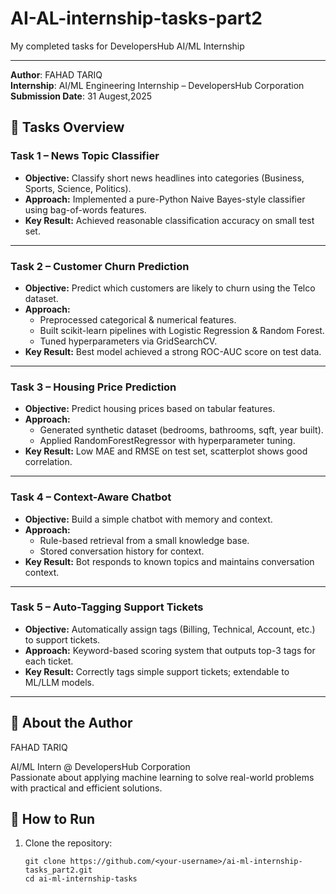 # AI-AL-internship-tasks-part2
My completed tasks for DevelopersHub AI/ML Internship

---
**Author**: FAHAD TARIQ  
**Internship**: AI/ML Engineering Internship – DevelopersHub Corporation  
**Submission Date**: 31 Augest,2025

## 📌 Tasks Overview

### **Task 1 – News Topic Classifier**
- **Objective:** Classify short news headlines into categories (Business, Sports, Science, Politics).  
- **Approach:** Implemented a pure-Python Naive Bayes-style classifier using bag-of-words features.  
- **Key Result:** Achieved reasonable classification accuracy on small test set.  

---

### **Task 2 – Customer Churn Prediction**
- **Objective:** Predict which customers are likely to churn using the Telco dataset.  
- **Approach:**  
  - Preprocessed categorical & numerical features.  
  - Built scikit-learn pipelines with Logistic Regression & Random Forest.  
  - Tuned hyperparameters via GridSearchCV.  
- **Key Result:** Best model achieved a strong ROC-AUC score on test data.  

---

### **Task 3 – Housing Price Prediction**
- **Objective:** Predict housing prices based on tabular features.  
- **Approach:**  
  - Generated synthetic dataset (bedrooms, bathrooms, sqft, year built).  
  - Applied RandomForestRegressor with hyperparameter tuning.  
- **Key Result:** Low MAE and RMSE on test set, scatterplot shows good correlation.  

---

### **Task 4 – Context-Aware Chatbot**
- **Objective:** Build a simple chatbot with memory and context.  
- **Approach:**  
  - Rule-based retrieval from a small knowledge base.  
  - Stored conversation history for context.  
- **Key Result:** Bot responds to known topics and maintains conversation context.  

---

### **Task 5 – Auto-Tagging Support Tickets**
- **Objective:** Automatically assign tags (Billing, Technical, Account, etc.) to support tickets.  
- **Approach:** Keyword-based scoring system that outputs top-3 tags for each ticket.  
- **Key Result:** Correctly tags simple support tickets; extendable to ML/LLM models.  

---
## 📝 About the Author

FAHAD TARIQ

AI/ML Intern @ DevelopersHub Corporation  
Passionate about applying machine learning to solve real-world problems with practical and efficient solutions.



## 🚀 How to Run
1. Clone the repository:  
   ```bash## 📝 About the Author
   git clone https://github.com/<your-username>/ai-ml-internship-tasks_part2.git
   cd ai-ml-internship-tasks
